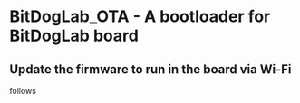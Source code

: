 # BitDogLab_OTA - A bootloader for BitDogLab board  

## Update the firmware to run in the board via Wi-Fi  

follows  


